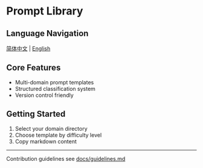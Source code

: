 # Prompt Library

## Language Navigation
[简体中文](README.md) | [English](README.en.md)

## Core Features
- Multi-domain prompt templates
- Structured classification system
- Version control friendly

## Getting Started
1. Select your domain directory
2. Choose template by difficulty level
3. Copy markdown content

---
Contribution guidelines see [docs/guidelines.md](docs/guidelines.md)